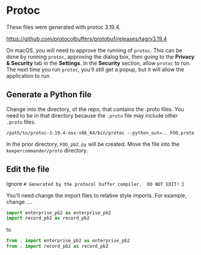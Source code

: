 # Protoc

These files were generated with protoc 3.19.4.

https://github.com/protocolbuffers/protobuf/releases/tag/v3.19.4

On macOS, you will need to approve the running of `protoc`.
This can be done by running `protoc`, approving the dialog box, then going
  to the **Privacy & Security** tab in the **Settings**. 
In the **Security** section, allow `protoc` to run. 
The next time you run `protoc`, you'll still  get a popup, but it will allow 
  the application to run.

## Generate a Python file

Change into the directory, of the repo, that contains the .proto files. 
You need to be in that directory because the `.proto` file 
  may include other `.proto` files.

```shell
/path/to/protoc-3.19.4-osx-x86_64/bin/protoc --python_out=.. FOO.proto
```
In the prior directory, `FOO_pb2.py` will be created. 
Move the file into the `keepercommander/proto` directory.

## Edit the file

Ignore `# Generated by the protocol buffer compiler.  DO NOT EDIT!` :)

You'll need change the import files to relative style imports. For example, change ....

```python
import enterprise_pb2 as enterprise_pb2
import record_pb2 as record_pb2
```

to 

```python
from . import enterprise_pb2 as enterprise_pb2
from . import record_pb2 as record_pb2
```